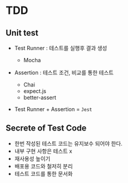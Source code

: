 # TDD

## Unit test

- Test Runner : 테스트를 실행후 결과 생성
  - Mocha
- Assertion : 테스트 조건, 비교를 통한 테스트
  - Chai
  - expect.js
  - better-assert

- Test Runner + Assertion = `Jest`

## Secrete of Test Code 

- 한번 작성된 테스트 코드는 유지보수 되어야 한다.
- 내부 구현 사항은 테스트 x
- 재사용성 높이기
- 배포용 코드와 철저히 분리
- 테스트 코드를 통한 문서화